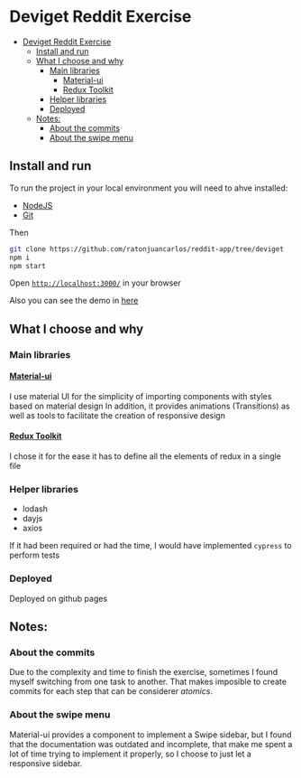 # Deviget Reddit Exercise

- [Deviget Reddit Exercise](#deviget-reddit-exercise)
  - [Install and run](#install-and-run)
  - [What I choose and why](#what-i-choose-and-why)
    - [Main libraries](#main-libraries)
      - [Material-ui](#material-ui)
      - [Redux Toolkit](#redux-toolkit)
    - [Helper libraries](#helper-libraries)
    - [Deployed](#deployed)
  - [Notes:](#notes)
    - [About the commits](#about-the-commits)
    - [About the swipe menu](#about-the-swipe-menu)

## Install and run

To run the project in your local environment you will need to ahve installed:

- [NodeJS](https://nodejs.org/es/)
- [Git](https://git-scm.com/book/en/v2/Getting-Started-Installing-Git)

Then

```bash
git clone https://github.com/ratonjuancarlos/reddit-app/tree/deviget
npm i
npm start
```

Open [`http://localhost:3000/`](http://localhost:3000/) in your browser

Also you can see the demo in [here](https://ratonjuancarlos.github.io/reddit-app/)

## What I choose and why

### Main libraries

#### [Material-ui](https://material-ui.com/)

I use material UI for the simplicity of importing components with styles based on material design
In addition, it provides animations (Transitions) as well as tools to facilitate the creation of responsive design

#### [Redux Toolkit](https://redux-toolkit.js.org/)

I chose it for the ease it has to define all the elements of redux in a single file

### Helper libraries

- lodash
- dayjs
- axios

If it had been required or had the time, I would have implemented `cypress` to perform tests

### Deployed

Deployed on github pages

## Notes:

### About the commits

Due to the complexity and time to finish the exercise, sometimes I found myself switching from one task to another. That makes imposible to create commits for each step that can be considerer _atomics_.

### About the swipe menu

Material-ui provides a component to implement a Swipe sidebar, but I found that the documentation was outdated and incomplete, that make me spent a lot of time trying to implement it properly, so I choose to just let a responsive sidebar.
